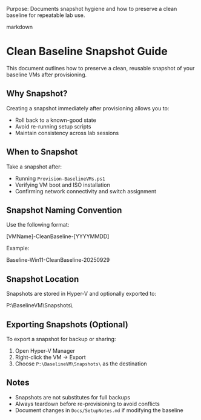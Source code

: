 Purpose: Documents snapshot hygiene and how to preserve a clean baseline for repeatable lab use.

markdown
# Clean Baseline Snapshot Guide

This document outlines how to preserve a clean, reusable snapshot of your baseline VMs after provisioning.

## Why Snapshot?

Creating a snapshot immediately after provisioning allows you to:

- Roll back to a known-good state
- Avoid re-running setup scripts
- Maintain consistency across lab sessions

## When to Snapshot

Take a snapshot after:

- Running `Provision-BaselineVMs.ps1`
- Verifying VM boot and ISO installation
- Confirming network connectivity and switch assignment

## Snapshot Naming Convention

Use the following format:

[VMName]-CleanBaseline-[YYYYMMDD]


Example:

Baseline-Win11-CleanBaseline-20250929


## Snapshot Location

Snapshots are stored in Hyper-V and optionally exported to:

P:\BaselineVM\Snapshots\


## Exporting Snapshots (Optional)

To export a snapshot for backup or sharing:

1. Open Hyper-V Manager
2. Right-click the VM → Export
3. Choose `P:\BaselineVM\Snapshots\` as the destination

## Notes

- Snapshots are not substitutes for full backups
- Always teardown before re-provisioning to avoid conflicts
- Document changes in `Docs/SetupNotes.md` if modifying the baseline